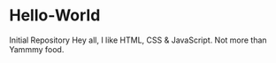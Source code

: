 # Hello-World
Initial Repository
Hey all, I like HTML, CSS & JavaScript. Not more than Yammmy food. 
